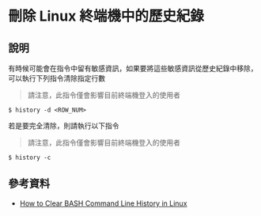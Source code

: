 # 刪除 Linux 終端機中的歷史紀錄

## 說明

有時候可能會在指令中留有敏感資訊，如果要將這些敏感資訊從歷史紀錄中移除，可以執行下列指令清除指定行數

> 請注意，此指令僅會影響目前終端機登入的使用者

```console
$ history -d <ROW_NUM>
```

若是要完全清除，則請執行以下指令

> 請注意，此指令僅會影響目前終端機登入的使用者

```console
$ history -c
```

## 參考資料

- [How to Clear BASH Command Line History in Linux](https://www.tecmint.com/clear-command-line-history-in-linux/)
